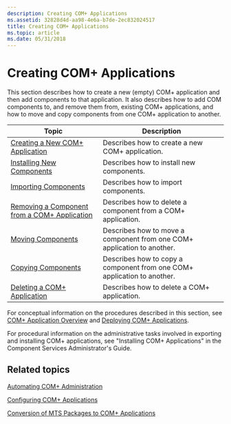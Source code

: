 ```yaml
---
description: Creating COM+ Applications
ms.assetid: 32828d4d-aa98-4e6a-b7de-2ec832024517
title: Creating COM+ Applications
ms.topic: article
ms.date: 05/31/2018
---
```


# Creating COM+ Applications

This section describes how to create a new (empty) COM+ application and then add components to that application. It also describes how to add COM components to, and remove them from, existing COM+ applications, and how to move and copy components from one COM+ application to another.



| Topic                                                                                                       | Description                                                                        |
|-------------------------------------------------------------------------------------------------------------|------------------------------------------------------------------------------------|
| [Creating a New COM+ Application](creating-a-new-com--application.md)<br/>                           | Describes how to create a new COM+ application.<br/>                         |
| [Installing New Components](installing-new-components.md)<br/>                                       | Describes how to install new components.<br/>                                |
| [Importing Components](importing-components.md)<br/>                                                 | Describes how to import components.<br/>                                     |
| [Removing a Component from a COM+ Application](removing-a-component-from-a-com--application.md)<br/> | Describes how to delete a component from a COM+ application.<br/>            |
| [Moving Components](moving-components.md)<br/>                                                       | Describes how to move a component from one COM+ application to another.<br/> |
| [Copying Components](copying-components.md)<br/>                                                     | Describes how to copy a component from one COM+ application to another.<br/> |
| [Deleting a COM+ Application](deleting-a-com--application.md)<br/>                                   | Describes how to delete a COM+ application.<br/>                             |



 

For conceptual information on the procedures described in this section, see [COM+ Application Overview](com--application-overview.md) and [Deploying COM+ Applications](deploying-com--applications.md).

For procedural information on the administrative tasks involved in exporting and installing COM+ applications, see "Installing COM+ Applications" in the Component Services Administrator's Guide.

## Related topics

<dl> <dt>

[Automating COM+ Administration](automating-com--administration.md)
</dt> <dt>

[Configuring COM+ Applications](configuring-com--applications.md)
</dt> <dt>

[Conversion of MTS Packages to COM+ Applications](conversion-of-mts-packages-to-com--applications.md)
</dt> </dl>

 

 




